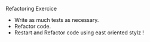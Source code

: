 Refactoring Exercice

- Write as much tests as necessary.
- Refactor code.
- Restart and Refactor code using east oriented stylz !
